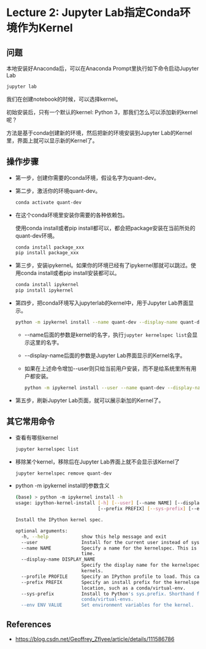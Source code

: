 # Lecture 2: Jupyter Lab指定Conda环境作为Kernel

## 问题

本地安装好Anaconda后，可以在Anaconda Prompt里执行如下命令启动Jupyter Lab

```bash
jupyter lab
```

我们在创建notebook的时候，可以选择kernel。

初始安装后，只有一个默认的kernel: Python 3，那我们怎么可以添加新的kernel呢？

方法是基于conda创建新的环境，然后把新的环境安装到Jupyter Lab的Kernel里，界面上就可以显示新的Kernel了。

## 操作步骤

* 第一步，创建你需要的conda环境，假设名字为quant-dev。

* 第二步，激活你的环境quant-dev。

  ```bash
  conda activate quant-dev
  ```

* 在这个conda环境里安装你需要的各种依赖包。

  使用conda  install或者pip install都可以，都会把package安装在当前所处的quant-dev环境。

  ```bash
  conda install package_xxx
  pip install package_xxx
  ```

* 第三步，安装ipykernel。如果你的环境已经有了ipykernel那就可以跳过。使用conda install或者pip install安装都可以。

  ```bash
  conda install ipykernel
  pip install ipykernel
  ```

* 第四步，把conda环境写入jupyterlab的kernel中，用于Jupyter Lab界面显示。

  ```bash
  python -m ipykernel install --name quant-dev --display-name quant-dev
  ```

  * --name后面的参数是kernel的名字，执行`jupyter kernelspec list`会显示这里的名字。

  * --display-name后面的参数是Jupyter  Lab界面显示的Kernel名字。

  * 如果在上述命令增加--user则只给当前用户安装，而不是给系统里所有用户都安装。

    ```bash
    python -m ipykernel install --user --name quant-dev --display-name quant-dev
    ```

* 第五步，刷新Jupyter Lab页面，就可以展示新加的Kernel了。



## 其它常用命令

* 查看有哪些kernel

  ```bash
  jupyter kernelspec list
  ```

* 移除某个kernel，移除后在Jupyter Lab界面上就不会显示该Kernel了

  ```bash
  jupyter kernelspec remove quant-dev
  ```
  
* python -m ipykernel install的参数含义

  ```bash
  (base) > python -m ipykernel install -h
  usage: ipython-kernel-install [-h] [--user] [--name NAME] [--display-name DISPLAY_NAME] [--profile PROFILE]
                                [--prefix PREFIX] [--sys-prefix] [--env ENV VALUE]
  
  Install the IPython kernel spec.
  
  optional arguments:
    -h, --help            show this help message and exit
    --user                Install for the current user instead of system-wide
    --name NAME           Specify a name for the kernelspec. This is needed to have multiple IPython kernels at the same
                          time.
    --display-name DISPLAY_NAME
                          Specify the display name for the kernelspec. This is helpful when you have multiple IPython
                          kernels.
    --profile PROFILE     Specify an IPython profile to load. This can be used to create custom versions of the kernel.
    --prefix PREFIX       Specify an install prefix for the kernelspec. This is needed to install into a non-default
                          location, such as a conda/virtual-env.
    --sys-prefix          Install to Python's sys.prefix. Shorthand for --prefix='C:\Users\jczha\Anaconda3'. For use in
                          conda/virtual-envs.
    --env ENV VALUE       Set environment variables for the kernel.
  ```

## References

* https://blog.csdn.net/Geoffrey_Zflyee/article/details/111586786




